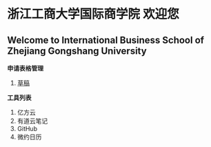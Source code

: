 # 浙江工商大学国际商学院 欢迎您
## Welcome to International Business School of Zhejiang Gongshang University 

**申请表格管理**

1. [草稿]( ibszjgsu.github.io/admin/ApplicationSys/AppSysInfo.md )

**工具列表**

1. 亿方云
2. 有道云笔记
3. GitHub
4. 微约日历
